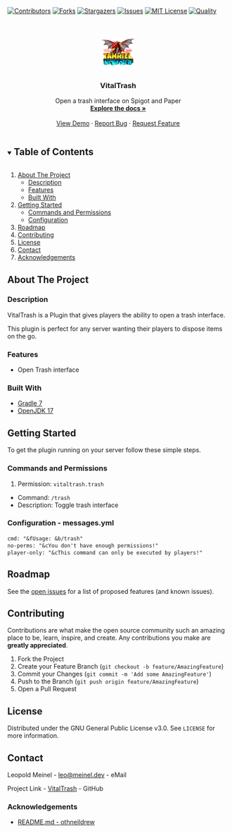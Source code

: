 <!-- PROJECT SHIELDS -->
[![Contributors][contributors-shield]][contributors-url]
[![Forks][forks-shield]][forks-url]
[![Stargazers][stars-shield]][stars-url]
[![Issues][issues-shield]][issues-url]
[![MIT License][license-shield]][license-url]
[![Quality][quality-shield]][quality-url]

<!-- PROJECT LOGO -->
<!--suppress ALL -->
<br />
<p align="center">
  <a href="https://github.com/LeoMeinel/VitalTrash">
    <img src="images/logo.png" alt="Logo" width="80" height="80">
  </a>

<h3 align="center">VitalTrash</h3>

  <p align="center">
    Open a trash interface on Spigot and Paper
    <br />
    <a href="https://github.com/LeoMeinel/VitalTrash"><strong>Explore the docs »</strong></a>
    <br />
    <br />
    <a href="https://github.com/LeoMeinel/VitalTrash">View Demo</a>
    ·
    <a href="https://github.com/LeoMeinel/VitalTrash/issues">Report Bug</a>
    ·
    <a href="https://github.com/LeoMeinel/VitalTrash/issues">Request Feature</a>
  </p>

<!-- TABLE OF CONTENTS -->
<details open="open">
  <summary><h2 style="display: inline-block">Table of Contents</h2></summary>
  <ol>
    <li>
      <a href="#about-the-project">About The Project</a>
      <ul>
        <li><a href="#description">Description</a></li>
        <li><a href="#features">Features</a></li>
        <li><a href="#built-with">Built With</a></li>
      </ul>
    </li>
    <li>
      <a href="#getting-started">Getting Started</a>
      <ul>
        <li><a href="#commands-and-permissions">Commands and Permissions</a></li>
        <li><a href="#configuration - messages.yml">Configuration</a></li>
      </ul>
    </li>
    <li><a href="#roadmap">Roadmap</a></li>
    <li><a href="#contributing">Contributing</a></li>
    <li><a href="#license">License</a></li>
    <li><a href="#contact">Contact</a></li>
    <li><a href="#acknowledgements">Acknowledgements</a></li>
  </ol>
</details>

<!-- ABOUT THE PROJECT -->

## About The Project

### Description

VitalTrash is a Plugin that gives players the ability to open a trash interface.

This plugin is perfect for any server wanting their players to dispose items on the go.

### Features

* Open Trash interface

### Built With

* [Gradle 7](https://docs.gradle.org/7.4/release-notes.html)
* [OpenJDK 17](https://openjdk.java.net/projects/jdk/17/)

<!-- GETTING STARTED -->

## Getting Started

To get the plugin running on your server follow these simple steps.

### Commands and Permissions

1. Permission: `vitaltrash.trash`

* Command: `/trash`
* Description: Toggle trash interface

### Configuration - messages.yml

```
cmd: "&fUsage: &b/trash"
no-perms: "&cYou don't have enough permissions!"
player-only: "&cThis command can only be executed by players!"
```

<!-- ROADMAP -->

## Roadmap

See the [open issues](https://github.com/LeoMeinel/VitalTrash/issues) for a list of proposed features (and known
issues).

<!-- CONTRIBUTING -->

## Contributing

Contributions are what make the open source community such an amazing place to be, learn, inspire, and create. Any
contributions you make are **greatly appreciated**.

1. Fork the Project
2. Create your Feature Branch (`git checkout -b feature/AmazingFeature`)
3. Commit your Changes (`git commit -m 'Add some AmazingFeature'`)
4. Push to the Branch (`git push origin feature/AmazingFeature`)
5. Open a Pull Request

<!-- LICENSE -->

## License

Distributed under the GNU General Public License v3.0. See `LICENSE` for more information.

<!-- CONTACT -->

## Contact

Leopold Meinel - [leo@meinel.dev](mailto:leo@meinel.dev) - eMail

Project Link - [VitalTrash](https://github.com/LeoMeinel/VitalTrash) - GitHub

<!-- ACKNOWLEDGEMENTS -->

### Acknowledgements

* [README.md - othneildrew](https://github.com/othneildrew/Best-README-Template)

<!-- MARKDOWN LINKS & IMAGES -->

[contributors-shield]: https://img.shields.io/github/contributors-anon/LeoMeinel/VitalTrash?style=for-the-badge

[contributors-url]: https://github.com/LeoMeinel/VitalTrash/graphs/contributors

[forks-shield]: https://img.shields.io/github/forks/LeoMeinel/VitalTrash?label=Forks&style=for-the-badge

[forks-url]: https://github.com/LeoMeinel/VitalTrash/network/members

[stars-shield]: https://img.shields.io/github/stars/LeoMeinel/VitalTrash?style=for-the-badge

[stars-url]: https://github.com/LeoMeinel/VitalTrash/stargazers

[issues-shield]: https://img.shields.io/github/issues/LeoMeinel/VitalTrash?style=for-the-badge

[issues-url]: https://github.com/LeoMeinel/VitalTrash/issues

[license-shield]: https://img.shields.io/github/license/LeoMeinel/VitalTrash?style=for-the-badge

[license-url]: https://github.com/LeoMeinel/VitalTrash/blob/main/LICENSE

[quality-shield]: https://img.shields.io/codefactor/grade/github/LeoMeinel/VitalTrash?style=for-the-badge

[quality-url]: https://www.codefactor.io/repository/github/LeoMeinel/VitalTrash
